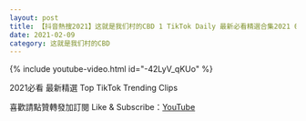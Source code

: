 ```yaml
---
layout: post
title: 【抖音熱搜2021】这就是我们村的CBD 1 TikTok Daily 最新必看精選合集2021 02 09
date: 2021-02-09
category: 这就是我们村的CBD
---
```


{% include youtube-video.html id="-42LyV_qKUo" %}

2021必看 最新精選 Top TikTok Trending Clips

喜歡請點贊轉發加訂閱 Like & Subscribe：[YouTube](https://www.youtube.com/channel/UCAoR7VcanIPd04uEq_GIylA/videos)

